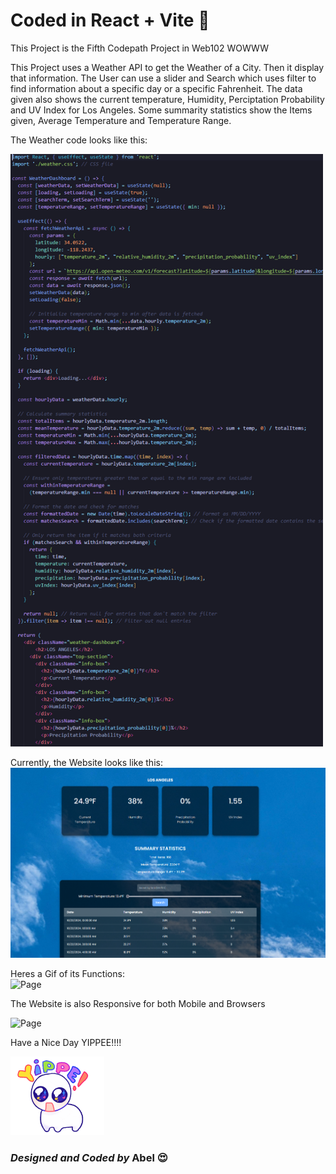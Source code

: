 # Coded in React + Vite 🤩

This Project is the Fifth Codepath Project in Web102 WOWWW

This Project uses a Weather API to get the Weather of a City. Then it display that information. The User can use a slider and Search which uses filter to find information about a specific day or a specific Fahrenheit. The data given also shows the current temperature, Humidity, Perciptation Probability and UV Index for Los Angeles.
Some summarity statistics show the Items given, Average Temperature and Temperature Range.   

The Weather code looks like this:

<img src="https://github.com/abledaniel/Web102Project5/blob/master/src/assets/code.png" width="500">

Currently, the Website looks like this:
![Page](https://github.com/abledaniel/Web102Project5/blob/master/src/assets/img.png)


Heres a Gif of its Functions:                                                                                               
![Page](https://github.com/abledaniel/Web102Project5/blob/master/src/assets/weather.gif)

The Website is also Responsive for both Mobile and Browsers

![Page](https://github.com/abledaniel/Web102Project5/blob/master/src/assets/weatherresponsive.gif)


Have a Nice Day YIPPEE!!!!

<img src="https://github.com/abledaniel/Web102Project3/blob/master/src/assets/yippee.gif" width="150">


 
                               
### *Designed and Coded by* **Abel 😍**
